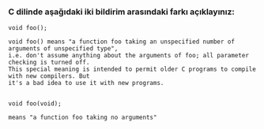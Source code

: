 ### C dilinde aşağıdaki iki bildirim arasındaki farkı açıklayınız:

```
void foo();

void foo() means "a function foo taking an unspecified number of arguments of unspecified type", 
i.e. don't assume anything about the arguments of foo; all parameter checking is turned off. 
This special meaning is intended to permit older C programs to compile with new compilers. But 
it's a bad idea to use it with new programs.


void foo(void);

means "a function foo taking no arguments"

```
